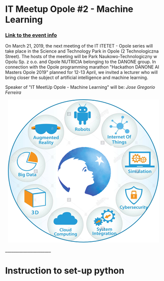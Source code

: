 # IT Meetup Opole #2 - Machine Learning
### [Link to the event info ](https://itmeetupopole2.evenea.pl/)

On March 21, 2019, the next meeting of the IT ITETET - Opole series will take place in the Science and Technology Park in Opole (2 Technologiczna Street).
The hosts of the meeting will be Park Naukowo-Technologiczny w Opolu Sp. z o.o. and Opole NUTRICIA belonging to the DANONE group.
In connection with the Opole programming marathon "Hackathon DANONE AI Masters Opole 2019" planned for 12-13 April, we invited a lecturer who will bring closer the subject of artificial intelligence and machine learning.

Speaker of "IT MeetUp Opole - Machine Learning" will be: _Jose Gregorio Ferreira_

<p align="center">
  <img src="notebooks/img/Danone.png">
</p>
_______________________

# Instruction to set-up python
